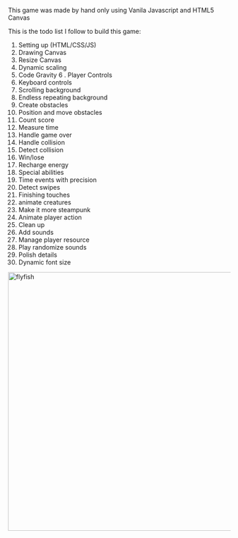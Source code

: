 This game was made by hand only using Vanila Javascript and HTML5 Canvas

This is the todo list I follow to build this game:

1. Setting up (HTML/CSS/JS)
2. Drawing Canvas
3. Resize Canvas
4. Dynamic scaling
5. Code Gravity
6 . Player Controls
7. Keyboard controls
8. Scrolling background
9. Endless repeating background
10. Create obstacles
11. Position and move obstacles
12. Count score
13. Measure time
14. Handle game over
15. Handle collision
16. Detect collision
17. Win/lose
18. Recharge energy
19. Special abilities
20. Time events with precision
21. Detect swipes
22. Finishing touches
23. animate creatures
24. Make it more steampunk
25. Animate player action
26. Clean up
27. Add sounds
28. Manage player resource
29. Play randomize sounds
30. Polish details
31. Dynamic font size

<img width="587" alt="flyfish" src="https://github.com/tylerdurden2k2/Flappy_Fish/assets/113615864/44654061-0017-4f75-aa54-6e4daac4559b">

